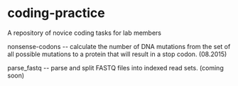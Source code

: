 # coding-practice
A repository of novice coding tasks for lab members

nonsense-codons -- calculate the number of DNA mutations from the set of all
	possible mutations to a protein that will result in a stop codon. (08.2015)

parse_fastq -- parse and split FASTQ files into indexed read sets. (coming 
	soon)
